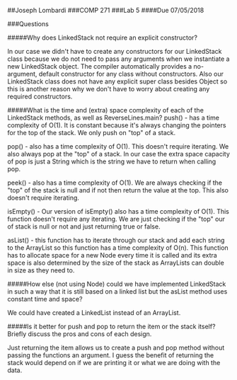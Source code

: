 ##Joseph Lombardi
###COMP 271
###Lab 5
####Due 07/05/2018


###Questions

#####Why does LinkedStack not require an explicit constructor?

   In our case we didn't have to create any constructors for our LinkedStack class because we do not need to pass any arguments when we instantiate a new LinkedStack object.  The compiler automatically provides a no-argument, default constructor for any class without constructors.  Also our LinkedStack class does not have any explicit super class  besides Object so this is another reason why we don't have to worry about creating any required constructors.

#####What is the time and (extra) space complexity of each of the LinkedStack methods, as well as ReverseLines.main?
   push() - has a time complexity of O(1).  It is constant because it's always changing the pointers for the top of the stack.  We only push on "top" of a stack.

   pop() - also has a time complexity of O(1).  This doesn't require iterating.  We also always pop at the "top" of a stack.  In our case the extra space capacity of pop is just a String which is the string we have to return when calling pop.

   peek() - also has a time complexity of O(1).  We are always checking if the "top" of the stack is null and if not then return the value at the top.  This also doesn't require iterating.

   isEmpty() - Our version of isEmpty() also has a time complexity of O(1).  This function doesn't require any iterating.  We are just checking if the "top" our of stack is null or not and just returning true or false.

   asList() - this function has to iterate through our stack and add each string to the ArrayList so this function has a time complexity of O(n).  This function has to allocate space for a new Node every time it is called and its extra space is also determined by the size of the stack as ArrayLists can double in size as they need to.



#####How else (not using Node) could we have implemented LinkedStack in such a way that it is still based on a linked list but the asList method uses constant time and space?

   We could have created a LinkedList instead of an ArrayList.  


#####Is it better for push and pop to return the item or the stack itself? Briefly discuss the pros and cons of each design.

   Just returning the item allows us to create a push and pop method without passing the functions an argument.  I guess the benefit of returning the stack would depend on if we are printing it or what we are doing with the data.
